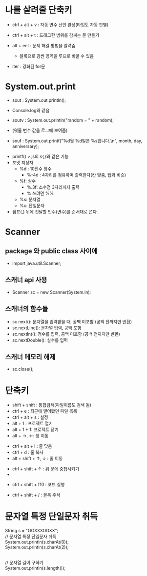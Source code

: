 # 나를 살려줄 단축키
 + ctrl + alt + v : 자동 변수 선언 완성(타입도 자동 판별)
 + ctrl + alt + t : 드래그한 범위를 감싸는 문 만들기
 
 + alt + ent : 문제 해결 방법을 알려줌
   - 블록으로 감싼 영역을 루프로 바꿀 수 있음

 + iter : 강화된 for문

# System.out.print
 + sout : System.out.println();
  - Console.log와 같음

 + soutv : System.out.println("random = " + random);
  - (윗줄 변수 값을 로그에 보여줌)

 + souf : System.out.printf("%d월 %d일은 %s입니다.\n", month, day, anniversary); 
  - printf() > js의 `${}`와 같은 기능 <br>
  - 포맷 지정자
    + %d : 10진수 정수
      - %-4d : 4자리를 점유하며 출력한다(칸 맞춤, 탭과 비슷)
    + %f: 실수
      - %.3f: 소수점 3자리까지 출력
      - % 쓰려면 %%
    + %s: 문자열
    + %c: 단일문자
  - 쉼표(,) 뒤에 전달할 인수(변수)를 순서대로 쓴다.


# Scanner
 
## package 와 public class 사이에 
+ import java.util.Scanner;

## 스캐너 api 사용
+ Scanner sc = new Scanner(System.in);

## 스캐너의 함수들
 + sc.next(): 문자열을 입력받을 때, 공백 미포함 (공백 전까지만 반환)
 + sc.nextLine(): 문자열 입력, 공백 포함
 + sc.nextInt(): 정수를 입력, 공백 미포함 (공백 전까지만 반환)
 + sc.nextDouble(): 실수를 입력

## 스캐너 메모리 해제
 + sc.close(); 


# 단축키
+ shift + shift : 통합검색(파일이름도 검색 됨)
+ ctrl + e : 최근에 열어봤던 파일 목록
+ ctrl + alt + s  : 설정
+ alt + 1 : 프로젝트 열기
+ alt + 1 + 1: 프로젝트 닫기
+ alt + →, ←: 창 이동

- ctrl + alt + l : 줄 맞춤
- ctrl + d  : 줄 복사
- alt + shift + ↑, ↓ :  줄 이동
+ ctrl + shift + ↑ : 위 문에 중첩시키기
+ 
- ctrl + shift + f10 : 코드 실행

+ ctrl + shift + / : 블록 주석

# 문자열 특정 단일문자 취득
String s = "OOXXXOOXX"; <br>
// 문자열 특정 단일문자 취득 <br>
System.out.println(s.charAt(0)); <br>
System.out.println(s.charAt(2)); <br><br>

// 문자열 길이 구하기 <br>
System.out.println(s.length()); <br>

